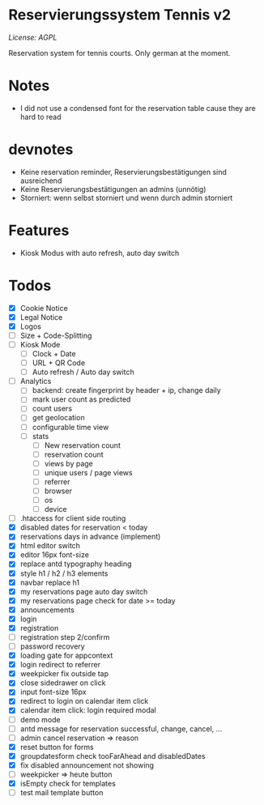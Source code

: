 # Reservierungssystem Tennis v2

*License: AGPL*

Reservation system for tennis courts. Only german at the moment.

# Notes

* I did not use a condensed font for the reservation table cause they are hard to read

# devnotes

* Keine reservation reminder, Reservierungsbestätigungen sind ausreichend
* Keine Reservierungsbestätigungen an admins (unnötig)
* Storniert: wenn selbst storniert und wenn durch admin storniert

# Features

* Kiosk Modus with auto refresh, auto day switch

# Todos

* [x] Cookie Notice
* [x] Legal Notice
* [x] Logos
* [ ] Size + Code-Splitting
* [ ] Kiosk Mode
  * [ ] Clock + Date
  * [ ] URL + QR Code
  * [ ] Auto refresh / Auto day switch
* [ ] Analytics
  * [ ] backend: create fingerprint by header + ip, change daily
  * [ ] mark user count as predicted
  * [ ] count users
  * [ ] get geolocation
  * [ ] configurable time view
  * [ ] stats
    * [ ] New reservation count
    * [ ] reservation count
    * [ ] views by page
    * [ ] unique users / page views
    * [ ] referrer
    * [ ] browser
    * [ ] os
    * [ ] device
* [ ] .htaccess for client side routing
* [x] disabled dates for reservation < today
* [x] reservations days in advance (implement)
* [x] html editor switch
* [x] editor 16px font-size
* [x] replace antd typography heading
* [x] style h1 / h2 / h3 elements
* [x] navbar replace h1
* [x] my reservations page auto day switch
* [x] my reservations page check for date >= today
* [x] announcements
* [x] login
* [x] registration
* [ ] registration step 2/confirm
* [ ] password recovery
* [x] loading gate for appcontext
* [x] login redirect to referrer
* [x] weekpicker fix outside tap
* [x] close sidedrawer on click
* [x] input font-size 16px
* [x] redirect to login on calendar item click
* [x] calendar item click: login required modal
* [ ] demo mode
* [ ] antd message for reservation successful, change, cancel, ...
* [ ] admin cancel reservation => reason 
* [x] reset button for forms
* [x] groupdatesform check tooFarAhead and disabledDates
* [x] fix disabled announcement not showing
* [ ] weekpicker => heute button
* [x] isEmpty check for templates
* [ ] test mail template button
